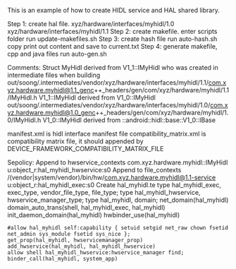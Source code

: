 This is an example of how to create HIDL service and HAL shared library.

Step 1: create hal file.
    xyz/hardware/interfaces/myhidl/1.0
    xyz/hardware/interfaces/myhidl/1.1
Step 2: create makefile.
    enter scripts folder
    run update-makefiles.sh
Step 3: create hash file
    run auto-hash.sh
    copy print out content and save to current.txt
Step 4: generate makefile, cpp and java files
    run auto-gen.sh

Comments:
Struct MyHidl derived from V1_1::IMyHidl who was created in intermediate files when building
out/soong/.intermediates/vendor/xyz/hardware/interfaces/myhidl/1.1/com.xyz.hardware.myhidl@1.1_genc++_headers/gen/com/xyz/hardware/myhidl/1.1/IMyHidl.h
V1_1::IMyHidl derived from V1_0::IMyHidl 
out/soong/.intermediates/vendor/xyz/hardware/interfaces/myhidl/1.0/com.xyz.hardware.myhidl@1.0_genc++_headers/gen/com/xyz/hardware/myhidl/1.0/IMyHidl.h
V1_0::IMyHidl derived from ::android::hidl::base::V1_0::IBase

manifest.xml is hidl interface manifest file
compatibility_matrix.xml is compatibility matrix file, it should appended by DEVICE_FRAMEWORK_COMPATIBILITY_MATRIX_FILE

Sepolicy:
Append to hwservice_contexts
    com.xyz.hardware.myhidl::IMyHidl    u:object_r:hal_myhidl_hwservice:s0
Append to file_contexts
    /(vendor|system/vendor)/bin/hw/com.xyz.hardware.myhidl@1.1-service    u:object_r:hal_myhidl_exec:s0
Create hal_myhidl.te
    type hal_myhidl_exec, exec_type, vendor_file_type, file_type;
    type hal_myhidl_hwservice,  hwservice_manager_type;
    type hal_myhidl, domain;
    net_domain(hal_myhidl)
    domain_auto_trans(shell, hal_myhidl_exec, hal_myhidl)
    init_daemon_domain(hal_myhidl)
    hwbinder_use(hal_myhidl)

    #allow hal_myhidl self:capability { setuid setgid net_raw chown fsetid net_admin sys_module fsetid sys_nice };
    get_prop(hal_myhidl, hwservicemanager_prop)
    add_hwservice(hal_myhidl, hal_myhidl_hwservice)
    allow shell hal_myhidl_hwservice:hwservice_manager find;
    binder_call(hal_myhidl, system_app)

